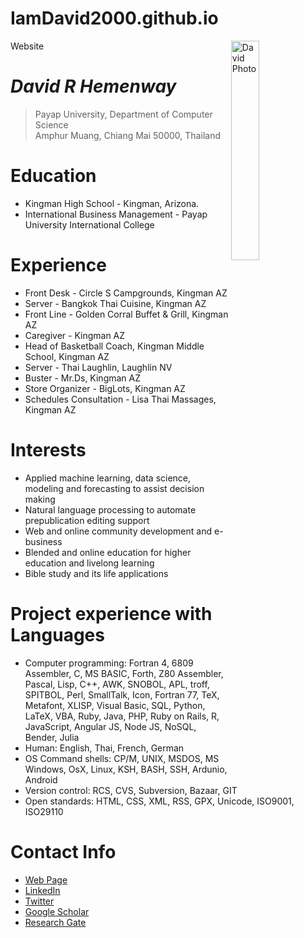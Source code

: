 # IamDavid2000.github.io
Website
<img src=IMG_1266.jpeg alt="David Photo" align="right" width="30%"/>


# _David R Hemenway_
> Payap University, Department of Computer Science<br />
> Amphur Muang, Chiang Mai 50000, Thailand<br />

# Education
* Kingman High School - Kingman, Arizona.
* International Business Management - Payap University International College

# Experience
* Front Desk - Circle S Campgrounds, Kingman AZ
* Server - Bangkok Thai Cuisine, Kingman AZ
* Front Line - Golden Corral Buffet & Grill, Kingman AZ
* Caregiver - Kingman AZ
* Head of Basketball Coach, Kingman Middle School, Kingman AZ
* Server - Thai Laughlin, Laughlin NV 
* Buster - Mr.Ds, Kingman AZ
* Store Organizer - BigLots, Kingman AZ
* Schedules Consultation - Lisa Thai Massages, Kingman AZ

# Interests
* Applied machine learning, data science, modeling and forecasting to assist decision making
* Natural language processing to automate prepublication editing support
* Web and online community development and e-business
* Blended and online education for higher education and livelong learning
* Bible study and its life applications

# Project experience with Languages
* Computer programming: Fortran 4, 6809 Assembler, C, MS BASIC, Forth, Z80 Assembler, Pascal, Lisp, C++, AWK, SNOBOL, APL, troff, SPITBOL, Perl, SmallTalk, Icon, Fortran 77, TeX, Metafont, XLISP, Visual Basic, SQL, Python, LaTeX, VBA, Ruby, Java, PHP, Ruby on Rails, R, JavaScript, Angular JS, Node JS, NoSQL, Bender, Julia
* Human: English, Thai, French, German
* OS Command shells: CP/M, UNIX, MSDOS, MS Windows, OsX, Linux, KSH, BASH, SSH, Ardunio, Android
* Version control: RCS, CVS, Subversion, Bazaar, GIT
* Open standards: HTML, CSS, XML, RSS, GPX, Unicode, ISO9001, ISO29110

# Contact Info
* [Web Page](https://rbatzing.github.io)
* [LinkedIn](https://www.linkedin.com/in/robert-batzinger)
* [Twitter](https://twitter.com/rbatz)
* [Google Scholar](https://scholar.google.com/citations?user=LYSacdYAAAAJ&hl=en)
* [Research Gate](https://www.researchgate.net/profile/Robert-Batzinger)




